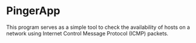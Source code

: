 # PingerApp
This program serves as a simple tool to check the availability of hosts on a network using Internet Control Message Protocol (ICMP) packets.
